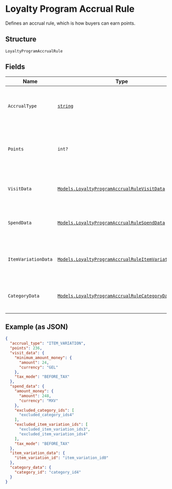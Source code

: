 
# Loyalty Program Accrual Rule

Defines an accrual rule, which is how buyers can earn points.

## Structure

`LoyaltyProgramAccrualRule`

## Fields

| Name | Type | Tags | Description |
|  --- | --- | --- | --- |
| `AccrualType` | [`string`](/doc/models/loyalty-program-accrual-rule-type.md) | Required | The type of the accrual rule that defines how buyers can earn points. |
| `Points` | `int?` | Optional | The number of points that<br>buyers earn based on the `accrual_type`.<br>**Constraints**: `>= 1` |
| `VisitData` | [`Models.LoyaltyProgramAccrualRuleVisitData`](/doc/models/loyalty-program-accrual-rule-visit-data.md) | Optional | Represents additional data for rules with the `VISIT` accrual type. |
| `SpendData` | [`Models.LoyaltyProgramAccrualRuleSpendData`](/doc/models/loyalty-program-accrual-rule-spend-data.md) | Optional | Represents additional data for rules with the `SPEND` accrual type. |
| `ItemVariationData` | [`Models.LoyaltyProgramAccrualRuleItemVariationData`](/doc/models/loyalty-program-accrual-rule-item-variation-data.md) | Optional | Represents additional data for rules with the `ITEM_VARIATION` accrual type. |
| `CategoryData` | [`Models.LoyaltyProgramAccrualRuleCategoryData`](/doc/models/loyalty-program-accrual-rule-category-data.md) | Optional | Represents additional data for rules with the `CATEGORY` accrual type. |

## Example (as JSON)

```json
{
  "accrual_type": "ITEM_VARIATION",
  "points": 236,
  "visit_data": {
    "minimum_amount_money": {
      "amount": 24,
      "currency": "GEL"
    },
    "tax_mode": "BEFORE_TAX"
  },
  "spend_data": {
    "amount_money": {
      "amount": 248,
      "currency": "MXV"
    },
    "excluded_category_ids": [
      "excluded_category_ids4"
    ],
    "excluded_item_variation_ids": [
      "excluded_item_variation_ids3",
      "excluded_item_variation_ids4"
    ],
    "tax_mode": "BEFORE_TAX"
  },
  "item_variation_data": {
    "item_variation_id": "item_variation_id0"
  },
  "category_data": {
    "category_id": "category_id4"
  }
}
```

